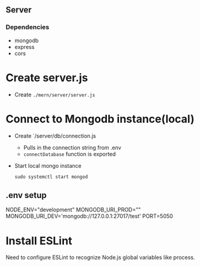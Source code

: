 ## Server

### Dependencies
 - mongodb
 - express
 - cors

 # Create server.js
 - Create `./mern/server/server.js`

 # Connect to Mongodb instance(local)
  - Create `/server/db/connection.js
    - Pulls in the connection string from .env
    - `connectDatabase` function is exported

  - Start local mongo instance
    ```
    sudo systemctl start mongod
    ```
    

 ## .env setup
NODE_ENV="development"
MONGODB_URI_PROD=""
MONGODB_URI_DEV='mongodb://127.0.0.1:27017/test'
PORT=5050

# Install ESLint
Need to configure ESLint to recognize Node.js global variables like process.
